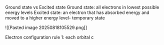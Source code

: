 
Ground state vs Excited state
Ground state: all electrons in lowest possible energy levels
Excited state: an electron that has absorbed energy and moved to a higher energy level- temporary state

![[Pasted image 20250818105529.png]]



Electron configuration
rule 1: each orbital c